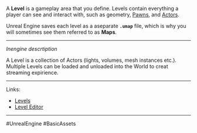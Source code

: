 A **Level** is a gameplay area that you define. Levels contain everything a player can see and interact with, such as geometry, [Pawns](Pawn.md), and [Actors](Actor.md).

Unreal Engine saves each level as a aseparate **`.umap`** file, which is why you will sometimes see them referred to as **Maps**.

---
*Inengine descrtiption*

A Level is a collection of Actors (lights, volumes, mesh instances etc.).
Multiple Levels can be loaded and unloaded into the World to creat streaming expirience.

---
Links:
- [Levels](https://dev.epicgames.com/documentation/en-us/unreal-engine/levels-in-unreal-engine)
- [Level Editor](https://dev.epicgames.com/documentation/en-us/unreal-engine/level-editor-in-unreal-engine)
---
#UnrealEngine #BasicAssets

